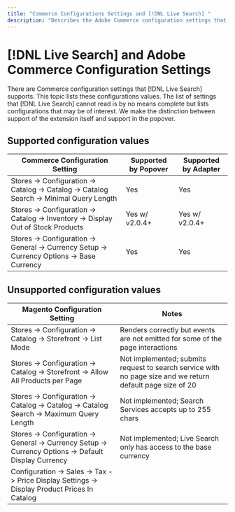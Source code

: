 ```yaml
---
title: "Commerce Configurations Settings and [!DNL Live Search] "
description: "Describes the Adobe Commerce configuration settings that [!DNL Live Search] can read."
---
```

# [!DNL Live Search] and Adobe Commerce Configuration Settings

There are Commerce configuration settings that [!DNL Live Search] supports. This topic lists these configurations values.
The list of settings that [!DNL Live Search] cannot read is by no means complete but lists configurations that may be of interest.
We make the distinction between support of the extension itself and support in the popover.

## Supported configuration values

|Commerce Configuration Setting|Supported by Popover|Supported by Adapter|
|---|---|---|
|Stores -> Configuration -> Catalog -> Catalog -> Catalog Search -> Minimal Query Length|Yes|Yes|
|Stores -> Configuration -> Catalog -> Inventory -> Display Out of Stock Products|Yes w/ v2.0.4+|Yes w/ v2.0.4+|
|Stores -> Configuration -> General -> Currency Setup -> Currency Options -> Base Currency|Yes|Yes|

## Unsupported configuration values

|Magento Configuration Setting|Notes|
|---|---|
|Stores -> Configuration -> Catalog -> Storefront -> List Mode|Renders correctly but events are not emitted for some of the page interactions|
|Stores -> Configuration -> Catalog -> Storefront -> Allow All Products per Page|Not implemented; submits request to search service with no page size and we return default page size of 20|
|Stores -> Configuration -> Catalog -> Catalog -> Catalog Search -> Maximum Query Length|Not implemented; Search Services accepts up to 255 chars|
|Stores -> Configuration -> General -> Currency Setup -> Currency Options -> Default Display Currency|Not implemented; Live Search only has access to the base currency|
|Configuration -> Sales -> Tax -> Price Display Settings -> Display Product Prices In Catalog||
